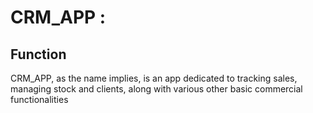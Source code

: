 # CRM_APP :

## Function 

CRM_APP, as the name implies, is an app dedicated to tracking sales, managing stock and clients, along with various other basic commercial functionalities

